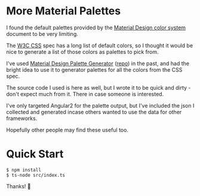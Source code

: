 # More Material Palettes

I found the default palettes provided by the [Material Design color system](https://material.io/design/color/the-color-system.html#tools-for-picking-colors) document to be very limiting.

The [W3C CSS](https://www.w3.org/TR/css-color-3/) spec has a long list of default colors, so I thought it would be nice to generate a list of those colors as palettes to pick from.

I've used [Material Design Palette Generator](http://mcg.mbitson.com/#!?mcgpalette0=%233f51b5) ([repo](https://github.com/mbitson/mcg)) in the past, and had the bright idea to use it to generator palettes for all the colors from the CSS spec.

The source code I used is here as well, but I wrote it to be quick and dirty - don't expect much from it. There in case someone is interested.

I've only targeted Angular2 for the palette output, but I've included the json I collected and generated incase others wanted to use the data for other frameworks.

Hopefully other people may find these useful too.

# Quick Start

```
$ npm install
$ ts-node src/index.ts
```

Thanks! 👋
